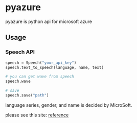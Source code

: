 # pyazure
pyazure is python api for microsoft azure

## Usage

### Speech API
```python
speech = Speech("your_api_key")
speech.text_to_speech(language, name, text)

# you can get wave from speech
speech.wave

# save
speech.save("path")
```

language series, gender, and name is decided by MicroSoft.

please see this site: [reference](https://docs.microsoft.com/ja-jp/azure/cognitive-services/speech/api-reference-rest/bingvoiceoutput)
